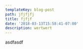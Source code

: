 ```yaml
---
templateKey: blog-post
path: jfjfjfj
title: fjfjf
date: '2018-03-13T15:58:41-07:00'
description: wertwert
---
```

asdfasdf
